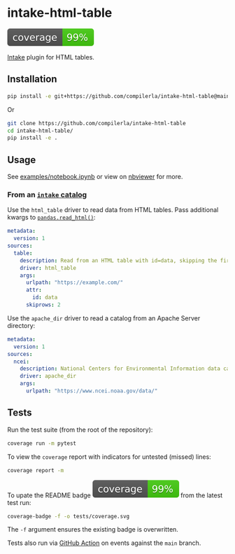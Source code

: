 # intake-html-table

![Test coverage percentage](tests/coverage.svg)

[Intake](https://intake.readthedocs.io/) plugin for HTML tables.

## Installation

```bash
pip install -e git+https://github.com/compilerla/intake-html-table@main#egg=intake-html-table
```

Or

```bash
git clone https://github.com/compilerla/intake-html-table
cd intake-html-table/
pip install -e .
```

## Usage

See [examples/notebook.ipynb](./examples/notebook.ipynb) or view on [nbviewer][nbviewer] for more.

### From an [`intake` catalog][intake-cat]

Use the `html_table` driver to read data from HTML tables. Pass additional kwargs to [`pandas.read_html()`][pandas.read_html]:

```yaml
metadata:
  version: 1
sources:
  table:
    description: Read from an HTML table with id=data, skipping the first 2 rows
    driver: html_table
    args:
      urlpath: "https://example.com/"
      attr:
        id: data
      skiprows: 2
```

Use the `apache_dir` driver to read a catalog from an Apache Server directory:

```yaml
metadata:
  version: 1
sources:
  ncei:
    description: National Centers for Environmental Information data catalog
    driver: apache_dir
    args:
      urlpath: "https://www.ncei.noaa.gov/data/"
```

## Tests

Run the test suite (from the root of the repository):

```bash
coverage run -m pytest
```

To view the `coverage` report with indicators for untested (missed) lines:

```bash
coverage report -m
```

To upate the README badge ![Test coverage percentage](tests/coverage.svg) from the latest test run:

```bash
coverage-badge -f -o tests/coverage.svg
```

The `-f` argument ensures the existing badge is overwritten.

Tests also run via [GitHub Action](./.github/workflows/test.yml) on events against the `main` branch.


[intake-cat]: https://intake.readthedocs.io/en/latest/catalog.html#yaml-format
[nbviewer]: https://nbviewer.jupyter.org/github/compilerla/intake-html-table/blob/main/examples/notebook.ipynb
[pandas.read_html]: https://pandas.pydata.org/pandas-docs/stable/reference/api/pandas.read_html.html?highlight=read_html#pandas.read_html
